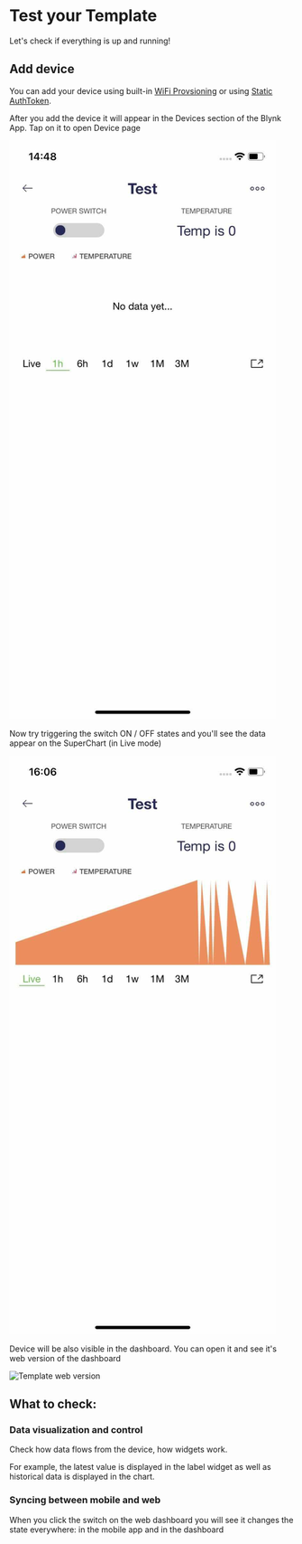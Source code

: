 # Test your Template

Let's check if everything is up and running!

## Add device

You can add your device using built-in [WiFi Provsioning](https://docs.blynk.io/en/getting-started/activating-devices/blynk-edent-wifi-provisioning#activating-device-using-blynk-app) or using [Static AuthToken](https://docs.blynk.io/en/getting-started/activating-devices/blynk-edent-static-authtoken).

After you add the device it will appear in the Devices section of the Blynk App. Tap on it to open Device page

![](../../.gitbook/assets/file-3-.jpg)

Now try triggering the switch ON / OFF states and you'll see the data appear on the SuperChart \(in Live mode\)

![](../../.gitbook/assets/file-4-.jpg)

Device will be also visible in the dashboard. You can open it and see it's web version of the dashboard

<img width="1207" alt=" Template web version" src="https://user-images.githubusercontent.com/72824404/119498904-d014ac00-bd6e-11eb-847b-8443b4b1903f.png">

## What to check:

### Data visualization and control

Check how data flows from the device, how widgets work.

For example, the latest value is displayed in the label widget as well as historical data is displayed in the chart.

### Syncing between mobile and web

When you click the switch on the web dashboard you will see it changes the state everywhere: in the mobile app and in the dashboard


